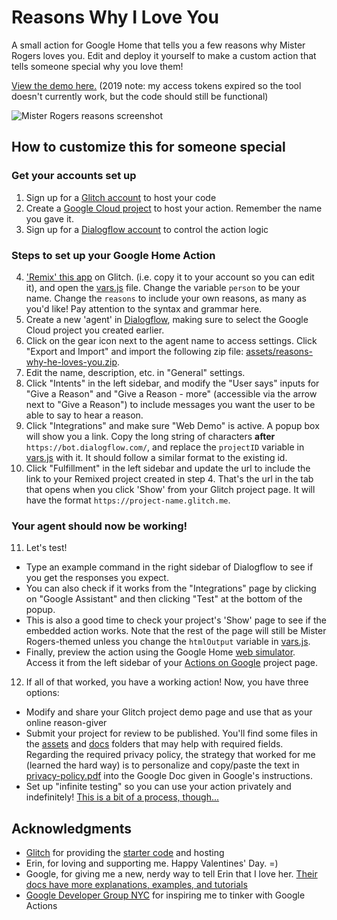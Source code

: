 # Reasons Why I Love You

A small action for Google Home that tells you a few reasons why Mister Rogers loves you. Edit and deploy it yourself to make a custom action that tells someone special why you love them!

[View the demo here.](https://reasons-why-i-love-you.glitch.me) (2019 note: my access tokens expired so the tool doesn't currently work, but the code should still be functional)

![Mister Rogers reasons screenshot](https://raw.githubusercontent.com/veekas/reasons-why-i-love-you/master/assets/mister-rogers-screenshot.jpeg?token=ADvHnmWPEU-874UcblVRTKmjcoiiYaTsks5ajaB_wA%3D%3D)

## How to customize this for someone special

### Get your accounts set up
 1. Sign up for a [Glitch account](https://glitch.com) to host your code
 2. Create a [Google Cloud project](https://console.cloud.google.com/project) to host your action. Remember the name you gave it.
 3. Sign up for a [Dialogflow account](https://dialogflow.com) to control the action logic

### Steps to set up your Google Home Action
4. ['Remix' this app](https://glitch.com/edit/#!/remix/reasons-why-i-love-you) on Glitch. (i.e. copy it to your account so you can edit it), and open the [vars.js](vars.js) file. Change the variable `person` to be your name. Change the `reasons` to include your own reasons, as many as you'd like! Pay attention to the syntax and grammar here.
5. Create a new 'agent' in [Dialogflow](https://console.dialogflow.com/api-client/#/newAgent), making sure to select the Google Cloud project you created earlier.
6. Click on the gear icon next to the agent name to access settings. Click "Export and Import" and import the following zip file: [assets/reasons-why-he-loves-you.zip](assets/reasons-why-he-loves-you.zip).
7. Edit the name, description, etc. in "General" settings.
8. Click "Intents" in the left sidebar, and modify the "User says" inputs for "Give a Reason" and "Give a Reason - more" (accessible via the arrow next to "Give a Reason") to include messages you want the user to be able to say to hear a reason.
9. Click "Integrations" and make sure "Web Demo" is active. A popup box will show you a link. Copy the long string of characters **after** `https://bot.dialogflow.com/`, and replace the `projectID` variable in [vars.js](vars.js) with it. It should follow a similar format to the existing id.
10. Click "Fulfillment" in the left sidebar and update the url to include the link to your Remixed project created in step 4. That's the url in the tab that opens when you click 'Show' from your Glitch project page. It will have the format `https://project-name.glitch.me`.

### Your agent should now be working!
11. Let's test!
  - Type an example command in the right sidebar of Dialogflow to see if you get the responses you expect.
  - You can also check if it works from the "Integrations" page by clicking on "Google Assistant" and then clicking "Test" at the bottom of the popup.
  - This is also a good time to check your project's 'Show' page to see if the embedded action works. Note that the rest of the page will still be Mister Rogers-themed unless you change the `htmlOutput` variable in [vars.js](vars.js).
  - Finally, preview the action using the Google Home [web simulator](https://developers.google.com/actions/tools/web-simulator). Access it from the left sidebar of your [Actions on Google](https://console.actions.google.com) project page.
12. If all of that worked, you have a working action! Now, you have three options:
  - Modify and share your Glitch project demo page and use that as your online reason-giver
  - Submit your project for review to be published. You'll find some files in the [assets](assets/) and [docs](docs/) folders that may help with required fields. Regarding the required privacy policy, the strategy that worked for me (learned the hard way) is to personalize and copy/paste the text in [privacy-policy.pdf](docs/privacy-policy.pdf) into the Google Doc given in Google's instructions.
  - Set up "infinite testing" so you can use your action privately and indefinitely! [This is a bit of a process, though...](https://medium.com/google-cloud/how-to-create-a-custom-private-google-home-action-260e2c512fc)

## Acknowledgments

- [Glitch](https://glitch.com/) for providing the [starter code](https://glitch.com/~google-home) and hosting
- Erin, for loving and supporting me. Happy Valentines' Day. =)
- Google, for giving me a new, nerdy way to tell Erin that I love her. [Their docs have more explanations, examples, and tutorials](https://developers.google.com/actions/extending-the-assistant)
- [Google Developer Group NYC](https://www.meetup.com/gdgnyc) for inspiring me to tinker with Google Actions
